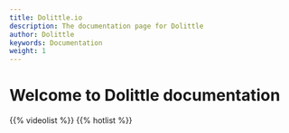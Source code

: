 ```yaml
---
title: Dolittle.io
description: The documentation page for Dolittle
author: Dolittle
keywords: Documentation
weight: 1
---
```


# Welcome to Dolittle documentation

{{% videolist %}}
{{% hotlist %}}